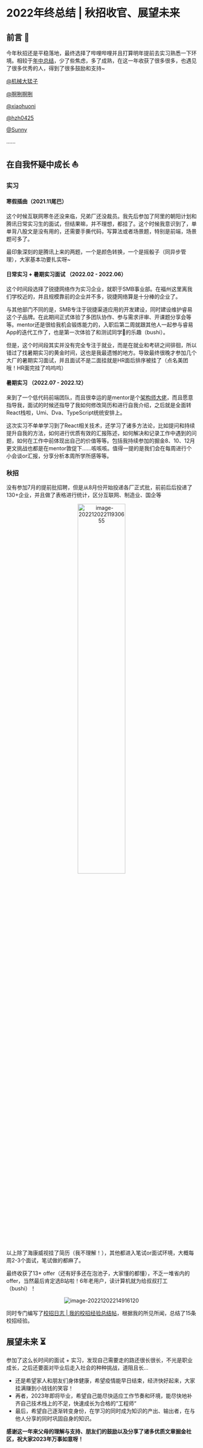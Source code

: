 # 2022年终总结 | 秋招收官、展望未来

## 前言 :ant:

今年秋招还是平稳落地，最终选择了哔哩哔哩并且打算明年提前去实习熟悉一下环境。相较于[年中总结](https://yihuiblog.top/campusRec/summary.html)，少了些焦虑，多了成熟，在这一年收获了很多很多，也遇见了很多优秀的人，得到了很多鼓励和支持~

[@机械大猛子](https://github.com/DiF1202)

[@啊咧啊咧](https://www.nowcoder.com/users/102763742)

[@xiaohuoni](https://github.com/xiaohuoni)

[@hzh0425](https://github.com/hzh0425)

[@Sunny](https://github.com/Sunny-117)

......

## 在自我怀疑中成长 :sailboat:

### 实习

#### 寒假插曲（2021.11尾巴）

这个时候互联网寒冬还没来临，兄弟厂还没裁员。我先后参加了阿里的朝阳计划和腾讯日常实习生的面试，但结果嘛，并不理想，都挂了。这个时候我意识到了，单单背八股文是没有用的，还需要手撕代码，写算法或者场景题，特别是前端，场景题可多了。

最印象深刻的是腾讯上来的两题，一个是颜色转换，一个是摇骰子（同异步管理），大家基本功要扎实呀~

#### 日常实习 + 暑期实习面试 （2022.02 - 2022.06）

这个时间段选择了锐捷网络作为实习企业，就职于SMB事业部。在福州这里离我们学校近的，并且规模靠前的企业并不多，锐捷网络算是十分棒的企业了。

与其他部门不同的是，SMB专注于锐捷渠道应用的开发建设，同时建设维护睿易这个子品牌。在此期间正式体验了多团队协作、参与需求评审、开课题分享会等等。mentor还是很给我机会锻炼能力的，入职后第二周就跟其他人一起参与睿易App的迭代工作了，也是第一次体验了和测试同学🤺的乐趣（bushi）。

但是，这个时间段其实并没有完全专注于就业，而是在就业和考研之间徘徊，所以错过了找暑期实习的黄金时间，这也是我最遗憾的地方。导致最终很晚才参加几个大厂的暑期实习面试，并且面试不是二面挂就是HR面后排序被挂了（点名美团哦！HR面完挂了呜呜呜）

#### 暑期实习 （2022.07 - 2022.12）

来到了一个低代码前端团队，而且很幸运的是mentor是个[架构师大佬](https://juejin.cn/user/1838039174227006)，而且愿意指导我，面试的时候还指导了我如何修改简历和进行自我介绍，之后就是全面转React栈啦，Umi、Dva、TypeScript统统安排上。

这次实习不单单学习到了React相关技术，还学习了诸多方法论，比如提问和持续提升自我的方法，如何进行优质有效的汇报陈述，如何解决和记录工作中遇到的问题，如何在工作中前体现出自己的价值等等。包括我持续参加的掘金8、10、12月更文挑战也都是在mentor敦促下......咳咳咳。值得一提的是我们会在每周进行个小会谈or汇报，分享分析本周所学所感等等。

### 秋招

没有参加7月的提前批招聘，但是从8月份开始投递各厂正式批，前前后后投递了130+企业，并且做了表格进行统计，区分互联网、制造业、国企等

<p align=center><img src="https://p3-juejin.byteimg.com/tos-cn-i-k3u1fbpfcp/2f8dc6f638224552800c8451bce32127~tplv-k3u1fbpfcp-zoom-1.image" alt="image-20221202211930655"  width="50%"/></p>

以上除了海康威视挂了简历（我不理解！），其他都进入笔试or面试环境，大概每周2-3个面试，笔试做的都麻了。

最终收获了13+ offer（还有好多还在泡池子，大家懂的都懂），不乏一堆省内的offer，当然最后肯定选B站啦！6年老用户，读计算机就为给叔叔打工（bushi）！

<p align=center><img src="https://p3-juejin.byteimg.com/tos-cn-i-k3u1fbpfcp/7715cdcfb4454bf8827b97a383c83b64~tplv-k3u1fbpfcp-zoom-1.image" alt="image-20221202214916120"  /></p>

同时专门编写了[校招日志 | 我的校招经验总结帖](https://juejin.cn/post/7170902377636036639)，根据我的所见所闻，总结了15条校招经验。

## 展望未来 :hourglass_flowing_sand:

参加了这么长时间的面试 + 实习，发现自己需要走的路还很长很长，不光是职业成长，之后还要面对毕业后走入社会的种种挑战，道阻且长...

- 还是希望家人和朋友们身体健康，希望疫情能早日结束，经济快好起来，大家挂满赚到小钱钱的笑容！
- 再者，2023年即将毕业，希望自己能尽快适应工作节奏和环境，能尽快地补齐自己技术栈上的不足，快速成长为合格的“工程师“
- 最后，希望自己逐渐转变身份，在学习的同时成为知识的产出、输出者，在与他人分享的同时巩固自身的知识。

**感谢这一年来父母的理解与支持、朋友们的鼓励以及分享了诸多优质文章掘金社区，祝大家2023年万事如意呀！**
